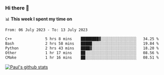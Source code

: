 ### Hi there 👋

📊 **This week I spent my time on**
<!--START_SECTION:waka-->

```txt
From: 06 July 2023 - To: 13 July 2023

C++               5 hrs 8 mins    ████████▓░░░░░░░░░░░░░░░░   34.25 %
Bash              2 hrs 58 mins   █████░░░░░░░░░░░░░░░░░░░░   19.84 %
Python            2 hrs 43 mins   ████▓░░░░░░░░░░░░░░░░░░░░   18.20 %
Other             1 hr 17 mins    ██░░░░░░░░░░░░░░░░░░░░░░░   08.56 %
CMake             1 hr 16 mins    ██░░░░░░░░░░░░░░░░░░░░░░░   08.51 %
```

<!--END_SECTION:waka-->


[![Paul's github stats](https://github-readme-stats.vercel.app/api?username=mickeyouyou&theme=dracula&show_icons=true)](https://github.com/anuraghazra/github-readme-stats)
